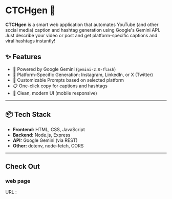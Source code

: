 # CTCHgen 🚀
**CTCHgen** is a smart web application that automates YouTube (and other social media) caption and hashtag generation using Google's Gemini API. Just describe your video or post and get platform-specific captions and viral hashtags instantly!

## ✨ Features
- 🧠 Powered by Google Gemini (`gemini-2.0-flash`)
- 🎯 Platform-Specific Generation: Instagram, LinkedIn, or X (Twitter)
- 📝 Customizable Prompts based on selected platform
- 📋 One-click copy for captions and hashtags
- 🎨 Clean, modern UI (mobile responsive)

---

## 📦 Tech Stack

- **Frontend:** HTML, CSS, JavaScript
- **Backend:** Node.js, Express
- **API:** Google Gemini (via REST)
- **Other:** dotenv, node-fetch, CORS

---

## Check Out

### web page

URL :
